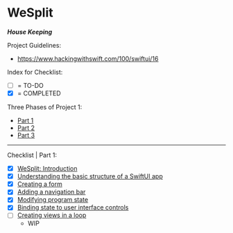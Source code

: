 #  WeSplit

***House Keeping***

Project Guidelines:
- https://www.hackingwithswift.com/100/swiftui/16

Index for Checklist:
- [ ] = TO-DO
- [x] = COMPLETED

Three Phases of Project 1:
- [Part 1](https://www.hackingwithswift.com/100/swiftui/16)
- [Part 2](https://www.hackingwithswift.com/100/swiftui/17)
- [Part 3](https://www.hackingwithswift.com/100/swiftui/18)
__________
Checklist | Part 1: 
- [x] [WeSplit: Introduction](https://www.hackingwithswift.com/books/ios-swiftui/wesplit-introduction)
- [X] [Understanding the basic structure of a SwiftUI app](https://www.hackingwithswift.com/books/ios-swiftui/understanding-the-basic-structure-of-a-swiftui-app)
- [x] [Creating a form](https://www.hackingwithswift.com/books/ios-swiftui/creating-a-form)
- [x] [Adding a navigation bar](https://www.hackingwithswift.com/books/ios-swiftui/adding-a-navigation-bar)
- [x] [Modifying program state](https://www.hackingwithswift.com/books/ios-swiftui/modifying-program-state)
- [x] [Binding state to user interface controls](https://www.hackingwithswift.com/books/ios-swiftui/binding-state-to-user-interface-controls)
- [ ] [Creating views in a loop](https://www.hackingwithswift.com/books/ios-swiftui/creating-views-in-a-loop)
    - WIP
